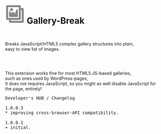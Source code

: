 <h1><img src="resources/icon.png" height="64" width="64"/> Gallery-Break</h1>

<img alt="" src="tile.png"/>

Breaks JavaScript/HTML5 complex gallery structures into plain,<br/>
easy to view list of images.<br/>
<br/>

<img width="1" height="1" alt="" src="screenshot_1.png"/>

This extension works fine for most HTML5 JS-based galleries,<br/>
such as ones used by WordPress-pages,<br/>
It does not requires JavaScript, so you might as well disable JavaScript for the page, entirely!


<pre>
Developer's HUB / Changelog

1.0.0.3
* improving cross-browser-API compatibility.

1.0.0.1
+ initial.
</pre>

<!-- <a href="https://paypal.me/e1adkarak0"><img src="https://www.paypalobjects.com/webstatic/mktg/Logo/pp-logo-100px.png" alt="PayPal Donation"></a> -->